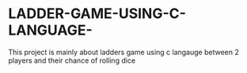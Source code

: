 # LADDER-GAME-USING-C-LANGUAGE-
This project is mainly about ladders game using c langauge between 2 players and their chance of rolling dice 
